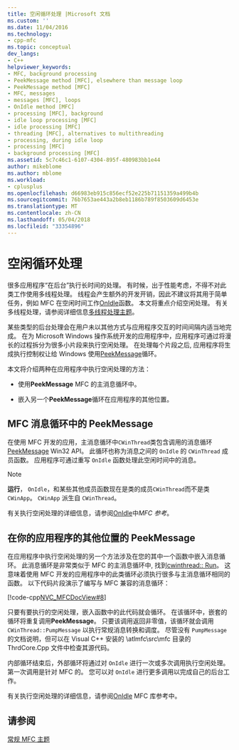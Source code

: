 ```yaml
---
title: 空闲循环处理 |Microsoft 文档
ms.custom: ''
ms.date: 11/04/2016
ms.technology:
- cpp-mfc
ms.topic: conceptual
dev_langs:
- C++
helpviewer_keywords:
- MFC, background processing
- PeekMessage method [MFC], elsewhere than message loop
- PeekMessage method [MFC]
- MFC, messages
- messages [MFC], loops
- OnIdle method [MFC]
- processing [MFC], background
- idle loop processing [MFC]
- idle processing [MFC]
- threading [MFC], alternatives to multithreading
- processing, during idle loop
- processing [MFC]
- background processing [MFC]
ms.assetid: 5c7c46c1-6107-4304-895f-480983bb1e44
author: mikeblome
ms.author: mblome
ms.workload:
- cplusplus
ms.openlocfilehash: d66983eb915c856ecf52e225b71151359a499b4b
ms.sourcegitcommit: 76b7653ae443a2b8eb1186b789f8503609d6453e
ms.translationtype: MT
ms.contentlocale: zh-CN
ms.lasthandoff: 05/04/2018
ms.locfileid: "33354896"
---
```

# <a name="idle-loop-processing"></a>空闲循环处理
很多应用程序“在后台”执行长时间的处理。 有时候，出于性能考虑，不得不对此类工作使用多线程处理。 线程会产生额外的开发开销，因此不建议将其用于简单任务，例如 MFC 在空闲时间工作[OnIdle](../mfc/reference/cwinthread-class.md#onidle)函数。 本文将重点介绍空闲处理。 有关多线程处理，请参阅详细信息[多线程处理主题](../parallel/multithreading-support-for-older-code-visual-cpp.md)。  
  
 某些类型的后台处理会在用户未以其他方式与应用程序交互的时间间隔内适当地完成。 在为 Microsoft Windows 操作系统开发的应用程序中，应用程序可通过将漫长的过程拆分为很多小片段来执行空闲处理。 在处理每个片段之后, 应用程序将生成执行控制权让给 Windows 使用[PeekMessage](http://msdn.microsoft.com/library/windows/desktop/ms644943)循环。  
  
 本文将介绍两种在应用程序中执行空闲处理的方法：  
  
-   使用**PeekMessage** MFC 的主消息循环中。  
  
-   嵌入另一个**PeekMessage**循环在应用程序的其他位置。  
  
##  <a name="_core_peekmessage_in_the_mfc_message_loop"></a> MFC 消息循环中的 PeekMessage  
 在使用 MFC 开发的应用，主消息循环中`CWinThread`类包含调用的消息循环[PeekMessage](http://msdn.microsoft.com/library/windows/desktop/ms644943) Win32 API。 此循环也称为消息之间的 `OnIdle` 的 `CWinThread` 成员函数。 应用程序可通过重写 `OnIdle` 函数处理此空闲时间中的消息。  
  
> [!NOTE]
>  **运行**， `OnIdle`，和某些其他成员函数现在是类的成员`CWinThread`而不是类`CWinApp`。 `CWinApp` 派生自 `CWinThread`。  
  
 有关执行空闲处理的详细信息，请参阅[OnIdle](../mfc/reference/cwinthread-class.md#onidle)中*MFC 参考*。  
  
##  <a name="_core_peekmessage_elsewhere_in_your_application"></a> 在你的应用程序的其他位置的 PeekMessage  
 在应用程序中执行空闲处理的另一个方法涉及在您的其中一个函数中嵌入消息循环。 此消息循环是非常类似于 MFC 的主消息循环中, 找到[cwinthread:: Run](../mfc/reference/cwinthread-class.md#run)。 这意味着使用 MFC 开发的应用程序中的此类循环必须执行很多与主消息循环相同的函数。 以下代码片段演示了编写与 MFC 兼容的消息循环：  
  
 [!code-cpp[NVC_MFCDocView#8](../mfc/codesnippet/cpp/idle-loop-processing_1.cpp)]  
  
 只要有要执行的空闲处理，嵌入函数中的此代码就会循环。 在该循环中，嵌套的循环将重复调用**PeekMessage**。 只要该调用返回非零值，该循环就会调用 `CWinThread::PumpMessage` 以执行常规消息转换和调度。 尽管没有 `PumpMessage` 的文档说明，但可以在 Visual C++ 安装的 \atlmfc\src\mfc 目录的 ThrdCore.Cpp 文件中检查其源代码。  
  
 内部循环结束后，外部循环将通过对 `OnIdle` 进行一次或多次调用执行空闲处理。 第一次调用是针对 MFC 的。 您可以对 `OnIdle` 进行更多调用以完成自己的后台工作。  
  
 有关执行空闲处理的详细信息，请参阅[OnIdle](../mfc/reference/cwinthread-class.md#onidle) MFC 库参考中。  
  
## <a name="see-also"></a>请参阅  
 [常规 MFC 主题](../mfc/general-mfc-topics.md)


